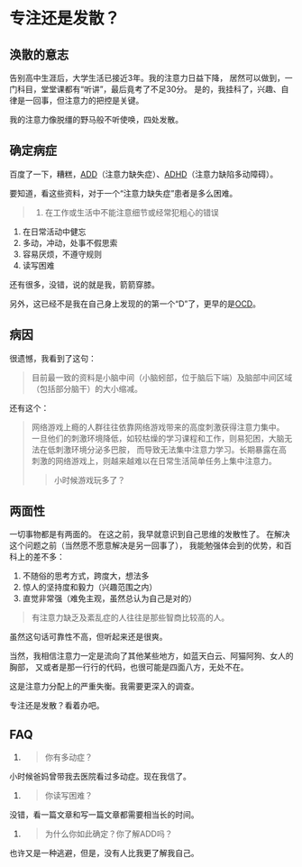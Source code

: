 # 专注还是发散？

## 涣散的意志

告别高中生涯后，大学生活已接近3年。我的注意力日益下降，
居然可以做到，一门科目，堂堂课都有“听讲”，最后竟考了不足30分。
是的，我挂科了，兴趣、自律是一回事，但注意力的把控是关键。

我的注意力像脱缰的野马般不听使唤，四处发散。

## 确定病症

百度了一下，糟糕，[ADD][1]（注意力缺失症）、[ADHD][2]（注意力缺陷多动障碍）。

要知道，看这些资料，对于一个“注意力缺失症”患者是多么困难。

> 1. 在工作或生活中不能注意细节或经常犯粗心的错误
1. 在日常活动中健忘
1. 多动，冲动，处事不假思索
1. 容易厌烦，不遵守规则
1. 读写困难

还有很多，没错，说的就是我，箭箭穿膝。

另外，这已经不是我在自己身上发现的的第一个“D”了，更早的是[OCD][3]。

## 病因

很遗憾，我看到了这句：

> 目前最一致的资料是小脑中间（小脑蚓部，位于脑后下端）及脑部中间区域（包括部分脑干）的大小缩减。

还有这个：

> 网络游戏上瘾的人群往往依靠网络游戏带来的高度刺激获得注意力集中。
一旦他们的刺激环境降低，如较枯燥的学习课程和工作，则易犯困，大脑无法在低刺激环境分泌多巴胺，
而导致无法集中注意力学习。长期暴露在高刺激的网络游戏上，则越来越难以在日常生活简单任务上集中注意力。
>> 小时候游戏玩多了？

## 两面性

一切事物都是有两面的。
在这之前，我早就意识到自己思维的发散性了。
在解决这个问题之前（当然愿不愿意解决是另一回事了），
我能勉强体会到的优势，和百科上的差不多：

1. 不随俗的思考方式，跨度大，想法多
1. 惊人的坚持度和毅力（兴趣范围之内）
1. 直觉非常强（难免主观，虽然总认为自己是对的）

> 有注意力缺乏及紊乱症的人往往是那些智商比较高的人。

虽然这句话可靠性不高，但听起来还是很爽。

当然，我相信注意力一定是流向了其他某些地方，如蓝天白云、阿猫阿狗、女人的胸部，
又或者是那一行行的代码，也很可能是四面八方，无处不在。

这是注意力分配上的严重失衡。我需要更深入的调查。

专注还是发散？看着办吧。

## FAQ

1. > 你有多动症？

  小时候爸妈曾带我去医院看过多动症。现在我信了。

1. > 你读写困难？

  没错，看一篇文章和写一篇文章都需要相当长的时间。

1. > 为什么你如此确定？你了解ADD吗？

  也许又是一种逃避，但是，没有人比我更了解我自己。

[1]: http://baike.baidu.com/view/2071047.htm
[2]: http://baike.baidu.com/view/587357.htm
[3]: http://zh.wikipedia.org/wiki/OCD
